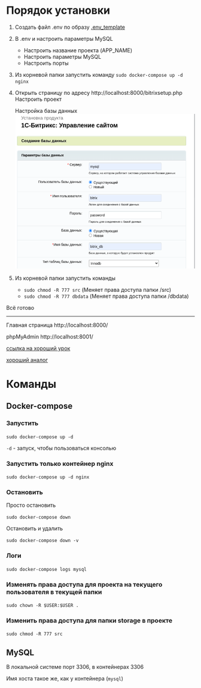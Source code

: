 # Порядок установки

1. Создать файл .env по образу [.env_template](.env_template)
2. В .env и настроить параметры MySQL
   * Настроить название проекта (APP_NAME)
   * Настроить параметры MySQL
   * Настроить порты
3. Из корневой папки запустить команду `sudo docker-compose up -d nginx`
4. Открыть страницу по адресу http://localhost:8000/bitrixsetup.php
   Настроить проект

   Настройка базы данных
   ![img.png](info/img/img.png)

5. Из корневой папки запустить команды
   - `sudo chmod -R 777 src` (Меняет права доступа папки /src)
   - `sudo chmod -R 777 dbdata` (Меняет права доступа папки /dbdata)
   
Всё готово

---

Главная страница http://localhost:8000/

phpMyAdmin http://localhost:8001/

[ссылка на хороший урок](https://www.youtube.com/watch?v=5bSA__OWebM&list=PLVbFKmfZNpmS7vzmlwL3j7Mek7EMOGycN&index=9)

[хороший аналог](https://github.com/bitrixdock/bitrixdock/tree/master)


# Команды

## Docker-compose

### Запустить

`sudo docker-compose up -d`

`-d` - запуск, чтобы пользоваться консолью


### Запустить только контейнер nginx

`sudo docker-compose up -d nginx`


### Остановить

Просто остановить

`sudo docker-compose down`


Остановить и удалить

`sudo docker-compose down -v`


### Логи

`sudo docker-compose logs mysql`


### Изменять права доступа для проекта на текущего пользователя в текущей папки

`sudo chown -R $USER:$USER .`


### Изменить права доступа для папки storage в проекте

`sudo chmod -R 777 src`


## MySQL
В локальной системе порт 3306, в контейнерах 3306

Имя хоста такое же, как у контейнера (`mysql`)
